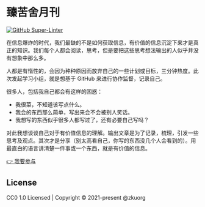 # 臻苦舍月刊

[![GitHub Super-Linter](https://github.com/zkuorg/monthly/workflows/Lint%20Code%20Base/badge.svg)](https://github.com/marketplace/actions/super-linter)

在信息爆炸的时代，我们最缺的不是如何获取信息，有价值的信息沉淀下来才是真正的知识。我们每个人都会阅读，思考，但是要把这些思考想法输出的人似乎并没有想象中那么多。

人都是有惰性的，会因为种种原因而放弃自己的一些计划或目标，三分钟热度。此次发起学习小组，就是想基于 GitHub 来进行协作监督，记录自己。

很多人，包括我自己都会有这样的困惑：

- 我很菜，不知道该写点什么。
- 我会的东西那么简单，写出来会不会被别人笑话。
- 我想写的东西似乎很多人都写过了，还有必要自己写吗？

对此我想谈谈自己对于有价值信息的理解。输出文章是为了记录，梳理，引发一些思考及观点。其次才是分享（别太高看自己，你写的东西没几个人会看到的）。用最直白的语言讲清楚一件事或一个东西，就是有价值的信息。

[👉 我要参与](./posts/lencx/general/how-to-start-monthly/index.md)

## License

CC0 1.0 Licensed | Copyright © 2021-present @zkuorg

